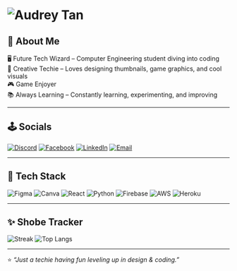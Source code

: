 # ![Audrey Tan](https://readme-typing-svg.demolab.com?font=Press+Start+2P&size=28&pause=1000&color=FF69B4&width=600&lines=👾+Audrey+Tan+👾)


## 🌸 **About Me**
🖥 Future Tech Wizard – Computer Engineering student diving into coding<br>
🎨 Creative Techie – Loves designing thumbnails, game graphics, and cool visuals<br>
🎮 Game Enjoyer<br>
📚 Always Learning – Constantly learning, experimenting, and improving

---

## 🕹️ **Socials**
[![Discord](https://img.shields.io/badge/Discord-FFE4E1?style=for-the-badge&logo=discord&logoColor=FF69B4)](https://discord.gg/shobe_xbt)
[![Facebook](https://img.shields.io/badge/Facebook-FFB6C1?style=for-the-badge&logo=Facebook&logoColor=white)](https://www.facebook.com/shobe03)
[![LinkedIn](https://img.shields.io/badge/LinkedIn-E6E6FA?style=for-the-badge&logo=linkedin&logoColor=purple)](https://www.linkedin.com/in/audrey-tan-72a514351/)
[![Email](https://img.shields.io/badge/Gmail-FFD1DC?style=for-the-badge&logo=gmail&logoColor=FF69B4)](mailto:audreyannetan13@gmail.com)

---

## 🌈 **Tech Stack**
![Figma](https://img.shields.io/badge/Figma-FFB6C1?style=for-the-badge&logo=figma&logoColor=white)
![Canva](https://img.shields.io/badge/Canva-FFD1DC?style=for-the-badge&logo=canva&logoColor=purple)
![React](https://img.shields.io/badge/React-E6E6FA?style=for-the-badge&logo=react&logoColor=FF69B4)
![Python](https://img.shields.io/badge/Python-FFE4E1?style=for-the-badge&logo=python&logoColor=purple)
![Firebase](https://img.shields.io/badge/Firebase-FFDAB9?style=for-the-badge&logo=firebase&logoColor=FF69B4)
![AWS](https://img.shields.io/badge/AWS-FFF0F5?style=for-the-badge&logo=amazon-aws&logoColor=purple)
![Heroku](https://img.shields.io/badge/Heroku-FFD1DC?style=for-the-badge&logo=heroku&logoColor=purple)

---

## ✨ **Shobe Tracker**
![Streak](https://streak-stats.demolab.com?user=AudreyTan03&theme=soft-green&ring=FFB6C1&fire=FF69B4&currStreakLabel=FFD1DC) 
![Top Langs](https://github-readme-stats.vercel.app/api/top-langs/?username=AudreyTan03&layout=compact&theme=omni&title_color=FFB6C1&text_color=FFD1DC&bg_color=151515)

---


⭐ _“Just a techie having fun leveling up in design & coding.”_



